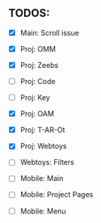 ## TODOS: 
- [x] Main: Scroll issue
- [x] Proj: OMM
- [x] Proj: Zeebs
- [ ] Proj: Code
- [ ] Proj: Key
- [x] Proj: OAM
- [x] Proj: T-AR-Ot
- [x] Proj: Webtoys 
- [ ] Webtoys: Filters
- [ ] Mobile: Main
- [ ] Mobile: Project Pages
- [ ] Mobile: Menu

